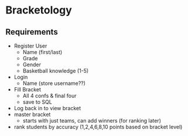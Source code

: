 # Bracketology

## Requirements

- Register User
  - Name (first/last)
  - Grade
  - Gender
  - Basketball knowledge (1-5)
- Login
  - Name (store username??)
- Fill Bracket
  - All 4 confs & final four
  - save to SQL
- Log back in to view bracket
- master bracket
  - starts with just teams, can add winners (for ranking later)
- rank students by accuracy (1,2,4,6,8,10 points based on bracket level)
